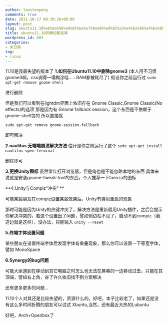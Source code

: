 ```yaml
---
author: lanstonpeng
comments: true
date: 2011-10-17 00:30:29+00:00
layout: post
slug: ubuntu11-10%e6%8a%98%e8%85%be%e7%9a%84%e9%82%a3%e4%ba%9b%e4%ba%8b
title: ubuntu11.10折腾的那些事
wordpress_id: 603
categories:
- 未分类
tag:
- linux
---
```


11.10是我最失望的版本了
**1.如何在Ubuntu11.10中删除gnome3**
(本人用不习惯gnome3啊，css调得一塌糊涂哇......RAM都被耗尽了)
假设你之前运行过
`sudo apt-get remove gnome-shell`

进行删除

但是我们可以看到在lightdm界面上依旧存在 Gnome Classic,Gnome Classic(No effects)的选项
那是因为有 Gnome fallback session，这个东西是不依赖于gnome-shell包的
所以直接就

`sudo apt-get remove gnome-session-fallback`

即可解决

**2.naulitus 无端端崩溃解决方法**
估计是你之前运行了这个
`sudo apt-get install nautilus-open-terminal`

删除即可

**3.更换Unity图标**
虽然常年打开浏览器，但是俺也是不能忽略本地的东西
具体来说就是安装gnome-tweak-tool的东西，个人推荐一下faenza的图标

**4.Unity与Compiz“冲突”<!-- more -->
**

可能某些朋友在compiz设置某些效果后，Unity有类似重启的现象

那时可能是因为Unity的热键冲突了，解决方法是重新启用Unity插件，之后会提示你解决冲突的，若这个设置出了问题，譬如侧边栏不见了，启动不到compiz（我这边就是这样），没办法，只能输入
`unity --reset`

**5.终端字体设置问题**

某些朋友在设置终端字体后发现字体有重叠现象，那么你可以设置一下等宽字体，譬如 MonoSpace

**6.Synergy的bug问题**

可能大家遇到在移动到其它电脑之时怎么也无法在屏幕的一边移动过去，只能在其顶端，譬如右上角，谷了许久依旧找不到方案解决

还有更多更多的问题...

11.10个人对其还是比较失望的，资源什么的，好吧，本子比较老了，如果还是没有这么多时间折腾的朋友可以试试
Xbuntu,当然，还有最近大热的Lubuntu

好吧，Arch+Openbox了
